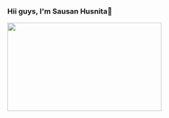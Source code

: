 ### Hii guys, I'm **Sausan Husnita**👋

<img align='center' src='https://sdtimes.com/wp-content/uploads/2014/09/0919.sdt-github.gif' width='350' height ='200'>


<!--
**sausanhusnita/sausanhusnita** is a ✨ _special_ ✨ repository because its `README.md` (this file) appears on your GitHub profile.



Here are some ideas to get you started:

- 🔭 I’m currently working on something cool!
- 🌱 I’m currently learning ...
- 👯 I’m looking to collaborate on ...
- 🤔 I’m looking for help with ...
- 💬 Ask me about ...
-->

